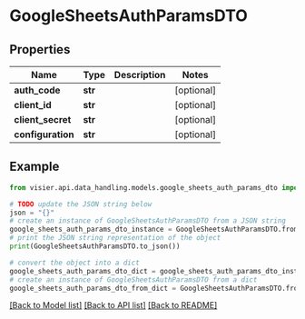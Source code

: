 # GoogleSheetsAuthParamsDTO


## Properties

Name | Type | Description | Notes
------------ | ------------- | ------------- | -------------
**auth_code** | **str** |  | [optional] 
**client_id** | **str** |  | [optional] 
**client_secret** | **str** |  | [optional] 
**configuration** | **str** |  | [optional] 

## Example

```python
from visier.api.data_handling.models.google_sheets_auth_params_dto import GoogleSheetsAuthParamsDTO

# TODO update the JSON string below
json = "{}"
# create an instance of GoogleSheetsAuthParamsDTO from a JSON string
google_sheets_auth_params_dto_instance = GoogleSheetsAuthParamsDTO.from_json(json)
# print the JSON string representation of the object
print(GoogleSheetsAuthParamsDTO.to_json())

# convert the object into a dict
google_sheets_auth_params_dto_dict = google_sheets_auth_params_dto_instance.to_dict()
# create an instance of GoogleSheetsAuthParamsDTO from a dict
google_sheets_auth_params_dto_from_dict = GoogleSheetsAuthParamsDTO.from_dict(google_sheets_auth_params_dto_dict)
```
[[Back to Model list]](../README.md#documentation-for-models) [[Back to API list]](../README.md#documentation-for-api-endpoints) [[Back to README]](../README.md)


